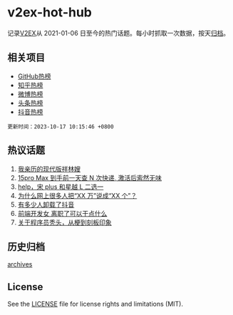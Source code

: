 # v2ex-hot-hub

 记录[V2EX](https://www.v2ex.com/)从 2021-01-06 日至今的热门话题。每小时抓取一次数据，按天[归档](archives)。
 
 ## 相关项目

- [GitHub热榜](https://github.com/lonnyzhang423/github-hot-hub)
- [知乎热榜](https://github.com/lonnyzhang423/zhihu-hot-hub)
- [微博热榜](https://github.com/lonnyzhang423/weibo-hot-hub)
- [头条热榜](https://github.com/lonnyzhang423/toutiao-hot-hub)
- [抖音热榜](https://github.com/lonnyzhang423/douyin-hot-hub)


 `更新时间：2023-10-17 10:15:46 +0800`

## 热议话题

1. [我亲历的现代版祥林嫂](https://www.v2ex.com/t/982321)
1. [15pro Max 到手前一天查 N 次快递, 激活后索然无味](https://www.v2ex.com/t/982312)
1. [help，宋 plus 和星越 L 二选一](https://www.v2ex.com/t/982327)
1. [为什么网上很多人把“XX 万”说成“XX 个”？](https://www.v2ex.com/t/982448)
1. [有多少人卸载了抖音](https://www.v2ex.com/t/982588)
1. [前端开发女 离职了可以干点什么](https://www.v2ex.com/t/982445)
1. [关于程序员秃头，从梗到刻板印象](https://www.v2ex.com/t/982338)

## 历史归档

[archives](archives)

## License

See the [LICENSE](LICENSE) file for license rights and limitations (MIT).
